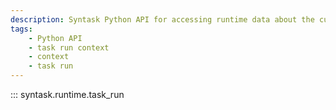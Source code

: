 ```yaml
---
description: Syntask Python API for accessing runtime data about the current task run.
tags:
    - Python API
    - task run context
    - context
    - task run
---
```


::: syntask.runtime.task_run